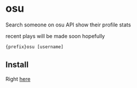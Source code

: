 # osu

Search someone on osu API
show their profile
stats

recent plays will be made soon hopefully
```
{prefix}osu [username]
```
## Install

Right [here](https://replugged.dev/install?url=WolfPlugs/osu)
